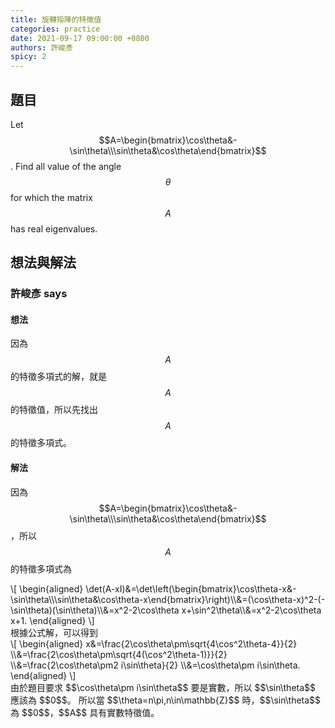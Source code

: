 ```yaml
---
title: 旋轉矩陣的特徵值
categories: practice
date: 2021-09-17 09:00:00 +0800
authors: 許峻彥
spicy: 2
---
```


## 題目

Let $$A=\begin{bmatrix}\cos\theta&-\sin\theta\\\sin\theta&\cos\theta\end{bmatrix}$$. Find all value of the angle $$\theta$$ for which the matrix $$A$$ has real eigenvalues.

## 想法與解法

### 許峻彥 says

#### 想法

因為 $$A$$ 的特徵多項式的解，就是 $$A$$ 的特徵值，所以先找出 $$A$$ 的特徵多項式。

#### 解法

因為 $$A=\begin{bmatrix}\cos\theta&-\sin\theta\\\sin\theta&\cos\theta\end{bmatrix}$$，所以 $$A$$ 的特徵多項式為
<div>\[
\begin{aligned}
\det(A-xI)&=\det\left(\begin{bmatrix}\cos\theta-x&-\sin\theta\\\sin\theta&\cos\theta-x\end{bmatrix}\right)\\&=(\cos\theta-x)^2-(-\sin\theta)(\sin\theta)\\&=x^2-2\cos\theta x+\sin^2\theta\\&=x^2-2\cos\theta x+1.
\end{aligned}
\]</div>
根據公式解，可以得到
<div>\[
\begin{aligned}
x&=\frac{2\cos\theta\pm\sqrt{4\cos^2\theta-4}}{2}
\\&=\frac{2\cos\theta\pm\sqrt{4(\cos^2\theta-1)}}{2}
\\&=\frac{2\cos\theta\pm2 i\sin\theta}{2}
\\&=\cos\theta\pm i\sin\theta.
\end{aligned}
\]</div>
由於題目要求 $$\cos\theta\pm i\sin\theta$$ 要是實數，所以 $$\sin\theta$$ 應該為 $$0$$。  
所以當 $$\theta=n\pi,n\in\mathbb{Z}$$ 時，$$\sin\theta$$ 為 $$0$$，$$A$$ 具有實數特徵值。
